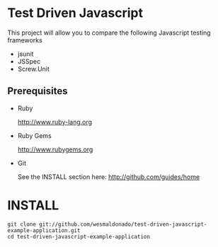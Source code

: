 Test Driven Javascript
======================

This project will allow you to compare the following Javascript testing frameworks

  - jsunit
  - JSSpec
  - Screw.Unit


Prerequisites 
-------------

  - Ruby 

    http://www.ruby-lang.org

  - Ruby Gems

    http://www.rubygems.org


  - Git

    See the INSTALL section here: http://github.com/guides/home

INSTALL
=======

    git clone git://github.com/wesmaldonado/test-driven-javascript-example-application.git
    cd test-driven-javascript-example-application

